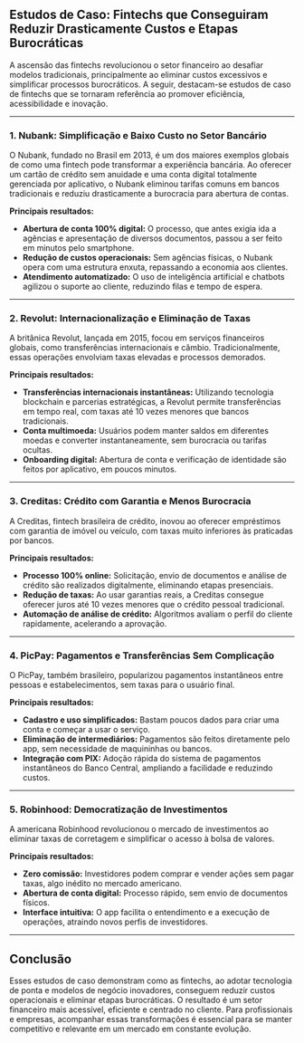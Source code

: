 ## Estudos de Caso: Fintechs que Conseguiram Reduzir Drasticamente Custos e Etapas Burocráticas

A ascensão das fintechs revolucionou o setor financeiro ao desafiar modelos tradicionais, principalmente ao eliminar custos excessivos e simplificar processos burocráticos. A seguir, destacam-se estudos de caso de fintechs que se tornaram referência ao promover eficiência, acessibilidade e inovação.

---

### 1. **Nubank: Simplificação e Baixo Custo no Setor Bancário**

O Nubank, fundado no Brasil em 2013, é um dos maiores exemplos globais de como uma fintech pode transformar a experiência bancária. Ao oferecer um cartão de crédito sem anuidade e uma conta digital totalmente gerenciada por aplicativo, o Nubank eliminou tarifas comuns em bancos tradicionais e reduziu drasticamente a burocracia para abertura de contas.

**Principais resultados:**
- **Abertura de conta 100% digital:** O processo, que antes exigia ida a agências e apresentação de diversos documentos, passou a ser feito em minutos pelo smartphone.
- **Redução de custos operacionais:** Sem agências físicas, o Nubank opera com uma estrutura enxuta, repassando a economia aos clientes.
- **Atendimento automatizado:** O uso de inteligência artificial e chatbots agilizou o suporte ao cliente, reduzindo filas e tempo de espera.

---

### 2. **Revolut: Internacionalização e Eliminação de Taxas**

A britânica Revolut, lançada em 2015, focou em serviços financeiros globais, como transferências internacionais e câmbio. Tradicionalmente, essas operações envolviam taxas elevadas e processos demorados.

**Principais resultados:**
- **Transferências internacionais instantâneas:** Utilizando tecnologia blockchain e parcerias estratégicas, a Revolut permite transferências em tempo real, com taxas até 10 vezes menores que bancos tradicionais.
- **Conta multimoeda:** Usuários podem manter saldos em diferentes moedas e converter instantaneamente, sem burocracia ou tarifas ocultas.
- **Onboarding digital:** Abertura de conta e verificação de identidade são feitos por aplicativo, em poucos minutos.

---

### 3. **Creditas: Crédito com Garantia e Menos Burocracia**

A Creditas, fintech brasileira de crédito, inovou ao oferecer empréstimos com garantia de imóvel ou veículo, com taxas muito inferiores às praticadas por bancos.

**Principais resultados:**
- **Processo 100% online:** Solicitação, envio de documentos e análise de crédito são realizados digitalmente, eliminando etapas presenciais.
- **Redução de taxas:** Ao usar garantias reais, a Creditas consegue oferecer juros até 10 vezes menores que o crédito pessoal tradicional.
- **Automação de análise de crédito:** Algoritmos avaliam o perfil do cliente rapidamente, acelerando a aprovação.

---

### 4. **PicPay: Pagamentos e Transferências Sem Complicação**

O PicPay, também brasileiro, popularizou pagamentos instantâneos entre pessoas e estabelecimentos, sem taxas para o usuário final.

**Principais resultados:**
- **Cadastro e uso simplificados:** Bastam poucos dados para criar uma conta e começar a usar o serviço.
- **Eliminação de intermediários:** Pagamentos são feitos diretamente pelo app, sem necessidade de maquininhas ou bancos.
- **Integração com PIX:** Adoção rápida do sistema de pagamentos instantâneos do Banco Central, ampliando a facilidade e reduzindo custos.

---

### 5. **Robinhood: Democratização de Investimentos**

A americana Robinhood revolucionou o mercado de investimentos ao eliminar taxas de corretagem e simplificar o acesso à bolsa de valores.

**Principais resultados:**
- **Zero comissão:** Investidores podem comprar e vender ações sem pagar taxas, algo inédito no mercado americano.
- **Abertura de conta digital:** Processo rápido, sem envio de documentos físicos.
- **Interface intuitiva:** O app facilita o entendimento e a execução de operações, atraindo novos perfis de investidores.

---

## **Conclusão**

Esses estudos de caso demonstram como as fintechs, ao adotar tecnologia de ponta e modelos de negócio inovadores, conseguem reduzir custos operacionais e eliminar etapas burocráticas. O resultado é um setor financeiro mais acessível, eficiente e centrado no cliente. Para profissionais e empresas, acompanhar essas transformações é essencial para se manter competitivo e relevante em um mercado em constante evolução.